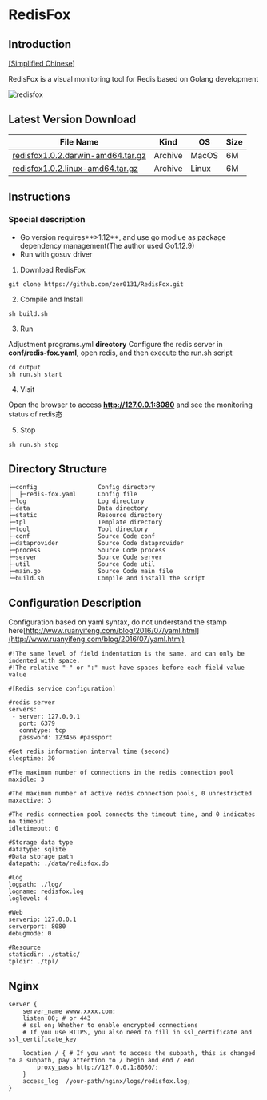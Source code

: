 # RedisFox

## Introduction

[[Simplified Chinese]](./tool/zh.md)

RedisFox is a visual monitoring tool for Redis based on Golang development

![redisfox](./tool/redisfox.png)

## Latest Version Download

File Name|Kind|OS|Size
------|------|------|------
[redisfox1.0.2.darwin-amd64.tar.gz](http://resource.zhangenrui.cn/redisfox/redisfox1.0.2.darwin-amd64.tar.gz)|Archive|MacOS|6M
[redisfox1.0.2.linux-amd64.tar.gz](http://resource.zhangenrui.cn/redisfox/redisfox1.0.2.linux-amd64.tar.gz)|Archive|Linux|6M

## Instructions

### Special description 
* Go version requires**>1.12**, and use go modlue as package dependency management(The author used Go1.12.9)
* Run with gosuv driver 

1. Download RedisFox

```
git clone https://github.com/zer0131/RedisFox.git
```

2. Compile and Install

```
sh build.sh
```

3. Run

Adjustment programs.yml **directory**
Configure the redis server in **conf/redis-fox.yaml**, open redis, and then execute the run.sh script

```
cd output
sh run.sh start
```

4. Visit

Open the browser to access **http://127.0.0.1:8080** and see the monitoring status of redis态

5. Stop

```
sh run.sh stop
```

## Directory Structure

```
├─config                 Config directory
│  ├─redis-fox.yaml      Config file
├─log                    Log directory
├─data                   Data directory
├─static                 Resource directory
├─tpl                    Template directory
├─tool                   Tool directory
├─conf                   Source Code conf
├─dataprovider           Source Code dataprovider
├─process                Source Code process
├─server                 Source Code server
├─util                   Source Code util
├─main.go                Source Code main file
└─build.sh               Compile and install the script
```

## Configuration Description

Configuration based on yaml syntax, do not understand the stamp here[http://www.ruanyifeng.com/blog/2016/07/yaml.html](http://www.ruanyifeng.com/blog/2016/07/yaml.html)

```
#!The same level of field indentation is the same, and can only be indented with space.
#!The relative "-" or ":" must have spaces before each field value value

#[Redis service configuration]

#redis server
servers:
 - server: 127.0.0.1
   port: 6379
   conntype: tcp
   password: 123456 #passport

#Get redis information interval time (second)
sleeptime: 30

#The maximum number of connections in the redis connection pool
maxidle: 3

#The maximum number of active redis connection pools, 0 unrestricted
maxactive: 3

#The redis connection pool connects the timeout time, and 0 indicates no timeout
idletimeout: 0

#Storage data type
datatype: sqlite
#Data storage path
datapath: ./data/redisfox.db

#Log
logpath: ./log/
logname: redisfox.log
loglevel: 4

#Web
serverip: 127.0.0.1
serverport: 8080
debugmode: 0

#Resource
staticdir: ./static/
tpldir: ./tpl/
```

## Nginx

```
server {
    server_name wwww.xxxx.com;
    listen 80; # or 443
    # ssl on; Whether to enable encrypted connections
    # If you use HTTPS, you also need to fill in ssl_certificate and ssl_certificate_key

    location / { # If you want to access the subpath, this is changed to a subpath, pay attention to / begin and end / end
        proxy_pass http://127.0.0.1:8080/;
    }
    access_log  /your-path/nginx/logs/redisfox.log;
}
```

